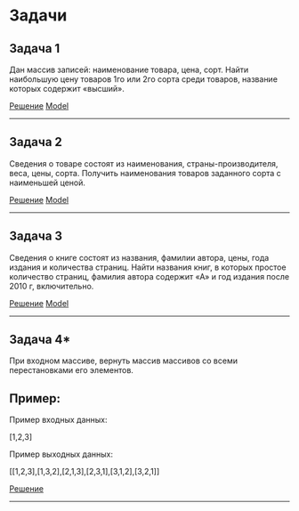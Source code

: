 # Задачи

## Задача 1

Дан массив записей: наименование товара, цена, сорт. Найти наибольшую цену товаров 1го или 2го сорта среди товаров, название которых содержит «высший».

[Решение](../Homework3/ex1/ex1.java)
[Model](../Homework3/ex1/model/Item.java)

***

## Задача 2

Сведения о товаре состоят из наименования, страны-производителя, веса, цены, сорта. Получить наименования товаров заданного сорта с наименьшей ценой.

[Решение](../Homework3/ex2/ex2.java)
[Model](../Homework3/ex2/model/Product.java)

***

## Задача 3

Сведения о книге состоят из названия, фамилии автора, цены, года издания и количества страниц. Найти названия книг, в которых простое количество страниц, фамилия автора содержит «А» и год издания после 2010 г, включительно.

[Решение](../Homework3/ex3/ex3.java)
[Model](../Homework3/ex3/model/Book.java)

***

## Задача 4*

При входном массиве, вернуть массив массивов со всеми перестановками его элементов.

## Пример:

Пример входных данных:

[1,2,3]

Пример выходных данных:

[[1,2,3],[1,3,2],[2,1,3],[2,3,1],[3,1,2],[3,2,1]]

[Решение](../Homework3/ex4/ex4.java)

***
